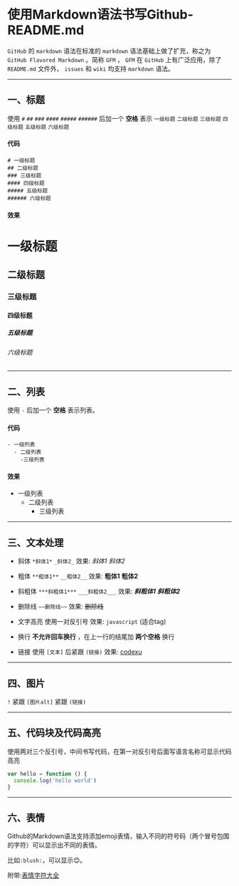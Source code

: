# 使用Markdown语法书写Github-README.md 

`GitHub` 的 `markdown` 语法在标准的 `markdown` 语法基础上做了扩充，称之为 `GitHub Flavored Markdown` 。简称 `GFM` ， `GFM` 在 `GitHub` 上有广泛应用，除了 `README.md` 文件外， `issues` 和 `wiki` 均支持 `markdown` 语法。 

***

## 一、标题

使用 `#` `##` `###` `####` `#####` `######` 后加一个 **空格** 表示 `一级标题` `二级标题` `三级标题` `四级标题` `五级标题` `六级标题`

#### 代码
```
# 一级标题
## 二级标题
### 三级标题
#### 四级标题
##### 五级标题
###### 六级标题
```
#### 效果

# 一级标题
## 二级标题
### 三级标题
#### 四级标题
##### 五级标题
###### 六级标题

***

## 二、列表

使用 `-` 后加一个 **空格** 表示列表。

#### 代码
```
- 一级列表
  - 二级列表
    -三级列表
```

#### 效果

- 一级列表
  - 二级列表
    - 三级列表

***

## 三、文本处理

- 斜体 `*斜体1*` `_斜体2_` 效果: *斜体1* _斜体2_

- 粗体 `**粗体1**` `__粗体2__` 效果: **粗体1** __粗体2__

- 斜粗体 `***斜粗体1***` `___斜粗体2___` 效果: ***斜粗体1*** ___斜粗体2___

- 删除线 `~~删除线~~` 效果: ~~删除线~~

- 文字高亮 使用一对反引号 效果: `javascript` (适合tag)

- 换行 **不允许回车换行** ，在上一行的结尾加 **两个空格** 换行

- 链接 使用 `[文本]` 后紧跟 `(链接)` 效果: [codexu](https://github.com/bdxing/README)

***

## 四、图片

`!` 紧跟 `[图片alt]` 紧跟 `(链接)`

***

## 五、代码块及代码高亮

使用两对三个反引号，中间书写代码，在第一对反引号后面写语言名称可显示代码高亮

``` javascript
var hello = function () {
  console.log('hello world')
}
```

***

## 六、表情

Github的Markdown语法支持添加emoji表情，输入不同的符号码（两个冒号包围的字符）可以显示出不同的表情。

比如`:blush:`，可以显示:blush:。

附带:[表情字符大全](https://www.webpagefx.com/tools/emoji-cheat-sheet/)
